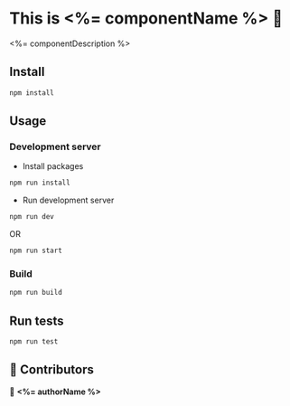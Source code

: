 # This is <%= componentName %> 👋

<%= componentDescription %>

## Install

```sh
npm install
```

## Usage

### Development server
- Install packages

```sh
npm run install
```

- Run development server

```sh
npm run dev
```

OR

```sh
npm run start
```

### Build

```sh
npm run build
```

## Run tests

```sh
npm run test
```

## 🤝 Contributors

👤 **<%= authorName %>**
